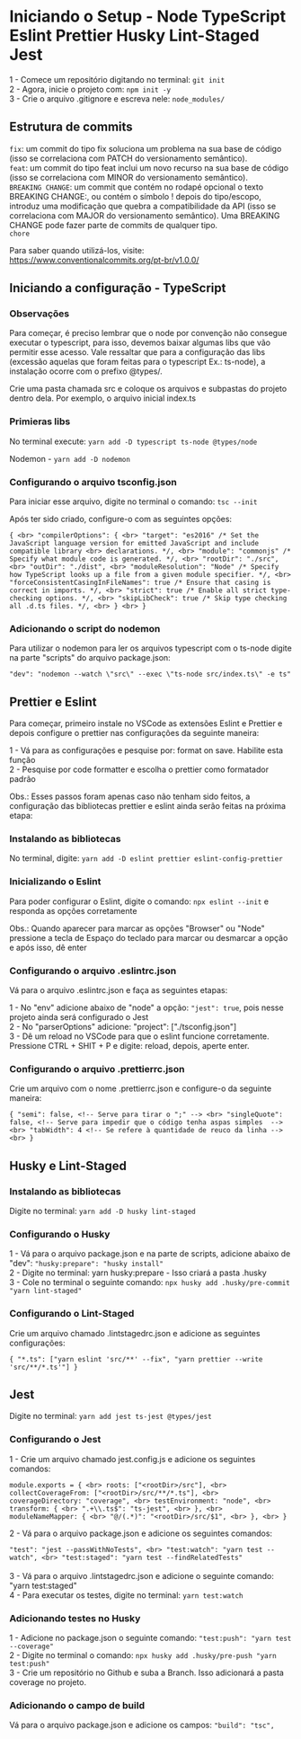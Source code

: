 # Iniciando o Setup - Node TypeScript Eslint Prettier Husky Lint-Staged Jest

1 - Comece um repositório digitando no terminal: `git init` <br>
2 - Agora, inicie o projeto com: `npm init -y` <br> 
3 - Crie o arquivo .gitignore e escreva nele: `node_modules/`

## Estrutura de commits

`fix`: um commit do tipo fix soluciona um problema na sua base de código (isso se correlaciona com PATCH do versionamento semântico). <br>
`feat`: um commit do tipo feat inclui um novo recurso na sua base de código (isso se correlaciona com MINOR do versionamento semântico). <br>
`BREAKING CHANGE`: um commit que contém no rodapé opcional o texto BREAKING CHANGE:, ou contém o símbolo ! depois do tipo/escopo, introduz uma modificação que quebra a compatibilidade da API (isso se correlaciona com MAJOR do versionamento semântico). Uma BREAKING CHANGE pode fazer parte de commits de qualquer tipo. <br>
`chore`

Para saber quando utilizá-los, visite: https://www.conventionalcommits.org/pt-br/v1.0.0/

## Iniciando a configuração - TypeScript

### Observações

Para começar, é preciso lembrar que o node por convenção não consegue executar o typescript, para isso, devemos baixar algumas libs que vão permitir esse acesso. Vale ressaltar que para a configuração das libs (excessão aquelas que foram feitas para o typescript Ex.: ts-node), a instalação ocorre com o prefixo @types/. <br>

Crie uma pasta chamada src e coloque os arquivos e subpastas do projeto dentro dela. Por exemplo, o arquivo inicial index.ts

### Primieras libs

No terminal execute: `yarn add -D typescript ts-node @types/node` <br>

Nodemon - `yarn add -D nodemon` <br>

### Configurando o arquivo tsconfig.json 

Para iniciar esse arquivo, digite no terminal o comando: `tsc --init` <br>

Após ter sido criado, configure-o com as seguintes opções: <br>

`{ <br>
  "compilerOptions": { <br>
    "target": "es2016" /* Set the JavaScript language version for emitted JavaScript and include compatible library <br> declarations. */, <br>
    "module": "commonjs" /* Specify what module code is generated. */, <br>
    "rootDir": "./src", <br>
    "outDir": "./dist", <br>
    "moduleResolution": "Node" /* Specify how TypeScript looks up a file from a given module specifier. */, <br>
    "forceConsistentCasingInFileNames": true /* Ensure that casing is correct in imports. */, <br>
    "strict": true /* Enable all strict type-checking options. */, <br>
    "skipLibCheck": true /* Skip type checking all .d.ts files. */, <br>
  } <br>
}`

### Adicionando o script do nodemon

Para utilizar o nodemon para ler os arquivos typescript com o ts-node digite na parte "scripts" do arquivo package.json: <br> 

`"dev": "nodemon --watch \"src\" --exec \"ts-node src/index.ts\" -e ts"`

## Prettier e Eslint

Para começar, primeiro instale no VSCode as extensões Eslint e Prettier e depois configure o prettier nas configurações da seguinte maneira: <br>

1 - Vá para as configurações e pesquise por: format on save. Habilite esta função <br>
2 - Pesquise por code formatter e escolha o prettier como formatador padrão <br>

Obs.: Esses passos foram apenas caso não tenham sido feitos, a configuração das bibliotecas prettier e eslint ainda serão feitas na próxima etapa:

### Instalando as bibliotecas

No terminal, digite: `yarn add -D eslint prettier eslint-config-prettier`

### Inicializando o Eslint

Para poder configurar o Eslint, digite o comando: `npx eslint --init` e responda as opções corretamente <br>

Obs.: Quando aparecer para marcar as opções "Browser" ou "Node" pressione a tecla de Espaço do teclado para marcar ou desmarcar a opção e após isso, dê enter

### Configurando o arquivo .eslintrc.json

Vá para o arquivo .eslintrc.json e faça as seguintes etapas: <br>

1 - No "env" adicione abaixo de "node" a opção: `"jest": true`, pois nesse projeto ainda será configurado o Jest <br>
2 - No "parserOptions" adicione: "project": ["./tsconfig.json"] <br>
3 - Dê um reload no VSCode para que o eslint funcione corretamente. Pressione CTRL + SHIT + P e digite: reload, depois, aperte enter.

### Configurando o arquivo .prettierrc.json

Crie um arquivo com o nome .prettierrc.json e configure-o da seguinte maneira: <br>

`{
    "semi": false, <!-- Serve para tirar o ";" --> <br>
    "singleQuote": false, <!-- Serve para impedir que o código tenha aspas simples  --> <br>
    "tabWidth": 4 <!-- Se refere à quantidade de reuco da linha --> <br>
}`

## Husky e Lint-Staged

### Instalando as bibliotecas

Digite no terminal: `yarn add -D husky lint-staged`

### Configurando o Husky

1 - Vá para o arquivo package.json e na parte de scripts, adicione abaixo de "dev": `"husky:prepare": "husky install"` <br>
2 - Digite no terminal: yarn husky:prepare - Isso criará a pasta .husky <br>
3 - Cole no terminal o seguinte comando: `npx husky add .husky/pre-commit "yarn lint-staged"`

### Configurando o Lint-Staged

Crie um arquivo chamado .lintstagedrc.json e adicione as seguintes configurações: <br>

`{
  "*.ts": ["yarn eslint 'src/**' --fix", "yarn prettier --write 'src/**/*.ts'"]
}`

## Jest

Digite no terminal: `yarn add jest ts-jest @types/jest`

### Configurando o Jest

1 - Crie um arquivo chamado jest.config.js e adicione os seguintes comandos: <br>

`module.exports = { <br>
  roots: ["<rootDir>/src"], <br>
  collectCoverageFrom: ["<rootDir>/src/**/*.ts"], <br>
  coverageDirectory: "coverage", <br>
  testEnvironment: "node", <br>
  transform: { <br>
    ".+\\.ts$": "ts-jest", <br>
  }, <br>
  moduleNameMapper: { <br>
    "@/(.*)": "<rootDir>/src/$1", <br>
  }, <br>
}` <br>

2 - Vá para o arquivo package.json e adicione os seguintes comandos:  <br>

`
  "test": "jest --passWithNoTests", <br>
  "test:watch": "yarn test --watch", <br>
  "test:staged": "yarn test --findRelatedTests"
`
<br> <br>
3 - Vá para o arquivo .lintstagedrc.json e adicione o seguinte comando: "yarn test:staged" <br>
4 - Para executar os testes, digite no terminal: `yarn test:watch` <br>

### Adicionando testes no Husky

1 - Adicione no package.json o seguinte comando: `"test:push": "yarn test --coverage"` <br>
2 - Digite no terminal o comando: `npx husky add .husky/pre-push "yarn test:push"` <br>
3 - Crie um repositório no Github e suba a Branch. Isso adicionará a pasta coverage no projeto.

### Adicionando o campo de build

Vá para o arquivo package.json e adicione os campos: `"build": "tsc",`